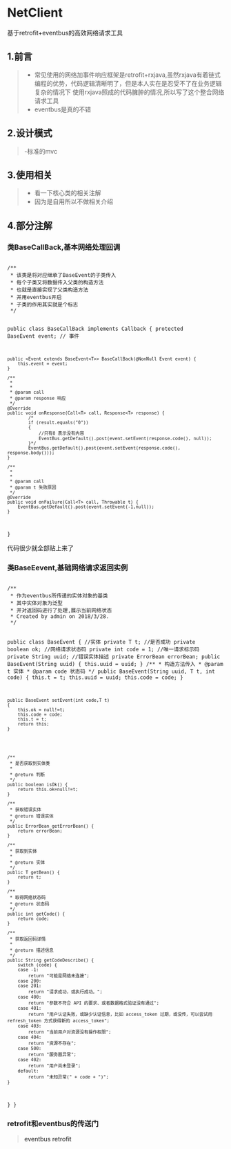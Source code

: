 # NetClient
基于retrofit+eventbus的高效网络请求工具
## 1.前言
> - 常见使用的网络加事件响应框架是retrofit+rxjava,虽然rxjava有着链式编程的优势，代码逻辑清晰明了，但是本人实在是忍受不了在业务逻辑复杂的情况下
使用rxjava照成的代码臃肿的情况,所以写了这个整合网络请求工具
> - eventbus是真的不错
## 2.设计模式
> -标准的mvc
## 3.使用相关
> - 看一下核心类的相关注解
> - 因为是自用所以不做相关介绍
## 4.部分注解
### 类BaseCallBack,基本网络处理回调
<p><code>
/**
 * 该类是将对应继承了BaseEvent的子类传入
 * 每个子类又将数据传入父类的构造方法
 * 也就是直接实现了父类构造方法
 * 并用eventbus开启
 * 子类的作用其实就是个标志
 */

public class BaseCallBack<T> implements Callback<T>
{
    protected BaseEvent<T> event;                   // 事件

    public <Event extends BaseEvent<T>> BaseCallBack(@NonNull Event event) {
        this.event = event;
    }

    /**
     *
     *
     * @param call
     * @param response 响应
     */
    @Override
    public void onResponse(Call<T> call, Response<T> response) {
            /*
            if (result.equals("0"))
            {
                //只有0 表示没有内容
                EventBus.getDefault().post(event.setEvent(response.code(), null));
            }*/
            EventBus.getDefault().post(event.setEvent(response.code(), response.body()));
    }

    /**
     *
     *
     * @param call
     * @param t 失败原因
     */
    @Override
    public void onFailure(Call<T> call, Throwable t) {
        EventBus.getDefault().post(event.setEvent(-1,null));
    }
}
</code></p>
代码很少就全部贴上来了
### 类BaseEevent,基础网络请求返回实例
<p><code>
/**
 * 作为eventbus所传递的实体对象的基类
 * 其中实体对象为泛型
 * 并对返回码进行了处理,展示当前网络状态
 * Created by admin on 2018/3/28.
 */

public class BaseEvent<T> {
    //实体
    private T t;
    //是否成功
    private boolean ok;
    //网络请求状态码
    private int code = 1;
    //唯一请求标示码
    private String uuid;
    //错误实体描述
    private ErrorBean errorBean;
    public BaseEvent(String uuid)
    {
        this.uuid = uuid;
    }
    /**
     * 构造方法传入
     * @param t 实体
     * @param code 状态码
     */
    public BaseEvent(String uuid, T t, int code) {
        this.t = t;
        this.uuid = uuid;
        this.code = code;
    }

    public BaseEvent setEvent(int code,T t)
    {
        this.ok = null!=t;
        this.code = code;
        this.t = t;
        return this;
    }





    /**
     * 是否获取到实体类
     *
     * @return 判断
     */
    public boolean isOk() {
        return this.ok=null!=t;
    }

    /**
     * 获取错误实体
     * @return 错误实体
     */
    public ErrorBean getErrorBean() {
        return errorBean;
    }

    /**
     * 获取到实体
     *
     * @return 实体
     */
    public T getBean() {
        return t;
    }

    /**
     * 取得网络状态码
     * @return 状态码
     */
    public int getCode() {
        return code;
    }

    /**
     * 获取返回码详情
     *
     * @return 描述信息
     */
    public String getCodeDescribe() {
        switch (code) {
        case -1:
            return "可能是网络未连接";
        case 200:
        case 201:
            return "请求成功，或执行成功。";
        case 400:
            return "参数不符合 API 的要求、或者数据格式验证没有通过";
        case 401:
            return "用户认证失败，或缺少认证信息，比如 access_token 过期，或没传，可以尝试用 refresh_token 方式获得新的 access_token";
        case 403:
            return "当前用户对资源没有操作权限";
        case 404:
            return "资源不存在";
        case 500:
            return "服务器异常";
        case 402:
            return "用户尚未登录";
        default:
            return "未知异常(" + code + ")";
    }
}
}
</code></p>
### retrofit和eventbus的传送门
> <a herf="https://github.com/greenrobot/EventBus">eventbus</a>
> <a herf="https://github.com/square/retrofit">retrofit</a>

